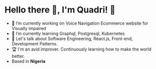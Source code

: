 # Hello there 👋, I'm Quadri! 🦦
<!-- 
**Get in touch:**
[![Linkedin Badge](https://img.shields.io/badge/-yusufkolawole-0072b1?style=flat&logo=Linkedin&logoColor=white&link=https://www.linkedin.com/in/yusufquadrik/)](https://www.linkedin.com/in/yusufquadrik/) style=flat&logo=github&logoColor=white&link=https://github.com/pedes/)](https://www.github.com/yusufkolawole/) -->

<!-- ![universe-frame](https://i.giphy.com/media/J39gurpvL7SHpnTTJB/giphy.webp "Universe Big Bang") -->

<!--
**pedes/pedes** is a ✨ _special_ ✨ repository because its `README.md` (this file) appears on your GitHub profile.

Here are some ideas to get you started:

- 🔭 I’m currently working on Voice Navigation Ecommerce website for Visually impaired
- 🌱 I’m currently learning Graphql, Postgresql, Kubernetes
- 👯 I’m looking to collaborate on ...
- 🤔 I’m looking for help with ...
- 💬 Ask me about ...
- 📫 How to reach me: ...
- 😄 Pronouns: ...
- ⚡ Fun fact: ...
-->

<!-- - 📫 Let's get social: <a href="https://www.linkedin.com/in/andrespedes12/"> <img src="https://img.shields.io/badge/-LinkedIn-%233781da" alt="LinkedIn"/></a>   -->

- 🔭 I’m currently working on Voice Navigation Ecommerce website for Visually impaired
- 🌱 I’m currently learning Graphql, Postgresql, Kubernetes
- 💬 Let's talk about Software Engineering, React.js, Front-end, Development Patterns.
- 🏆 I'm an avid improver. Continuously learning how to make the world better.
- Based in **Nigeria**

<!-- ## Some of my Github Stats -->
<!-- [![All Stats](https://github-readme-stats-axpwmfcg3.vercel.app/api?username=pedes&show_icons=true&include_all_commits=true&count_private=true&hide=contribs)](https://github.com/pedes/github-readme-stats)
[![Top Langs](https://github-readme-stats-axpwmfcg3.vercel.app/api/top-langs/?username=pedes&layout=compact)](https://github.com/pedes/github-readme-stats)
 -->

<!--![Pedes's github stats](https://github-readme-stats.vercel.app/api?username=pedes) -->
